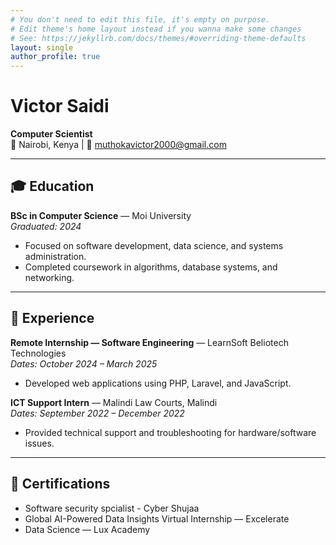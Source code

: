 ```yaml
---
# You don't need to edit this file, it's empty on purpose.
# Edit theme's home layout instead if you wanna make some changes
# See: https://jekyllrb.com/docs/themes/#overriding-theme-defaults
layout: single
author_profile: true
---
```


# Victor Saidi
**Computer Scientist**  
📍 Nairobi, Kenya | 📧 muthokavictor2000@gmail.com

---


## 🎓 Education
**BSc in Computer Science** — Moi University  
_Graduated: 2024_  
- Focused on software development, data science, and systems administration.
- Completed coursework in algorithms, database systems, and networking.

---

## 💼 Experience
**Remote Internship — Software Engineering** — LearnSoft Beliotech Technologies  
_Dates: October 2024 – March 2025_  
- Developed web applications using PHP, Laravel, and JavaScript.

**ICT Support Intern** — Malindi Law Courts, Malindi  
_Dates: September 2022 – December 2022_  
- Provided technical support and troubleshooting for hardware/software issues.

---

## 📜 Certifications
- Software security spcialist - Cyber Shujaa
- Global AI-Powered Data Insights Virtual Internship — Excelerate
- Data Science — Lux Academy
